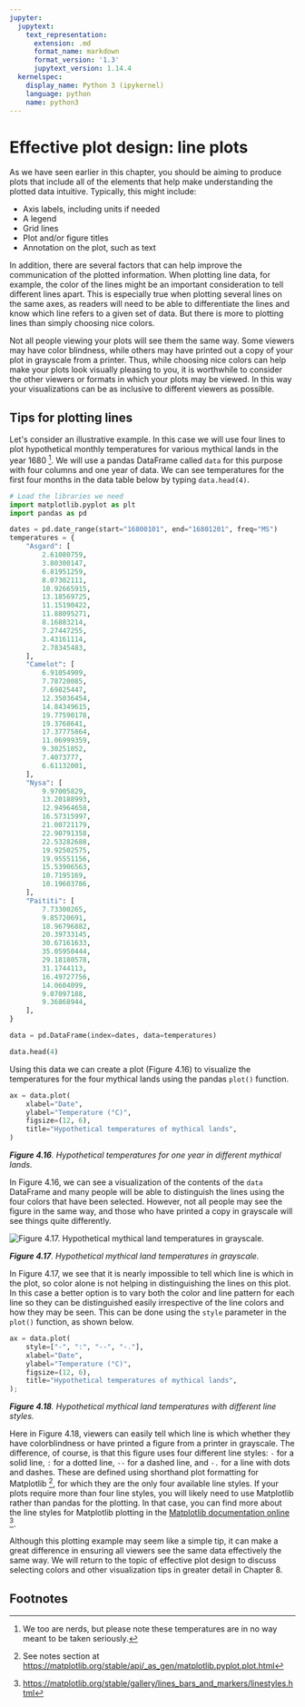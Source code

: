 ```yaml
---
jupyter:
  jupytext:
    text_representation:
      extension: .md
      format_name: markdown
      format_version: '1.3'
      jupytext_version: 1.14.4
  kernelspec:
    display_name: Python 3 (ipykernel)
    language: python
    name: python3
---
```


# Effective plot design: line plots

As we have seen earlier in this chapter, you should be aiming to produce plots that include all of the elements that help make understanding the plotted data intuitive. Typically, this might include:

- Axis labels, including units if needed
- A legend
- Grid lines
- Plot and/or figure titles
- Annotation on the plot, such as text

In addition, there are several factors that can help improve the communication of the plotted information. When plotting line data, for example, the color of the lines might be an important consideration to tell different lines apart. This is especially true when plotting several lines on the same axes, as readers will need to be able to differentiate the lines and know which line refers to a given set of data. But there is more to plotting lines than simply choosing nice colors. 

Not all people viewing your plots will see them the same way. Some viewers may have color blindness, while others may have printed out a copy of your plot in grayscale from a printer. Thus, while choosing nice colors can help make your plots look visually pleasing to you, it is worthwhile to consider the other viewers or formats in which your plots may be viewed. In this way your visualizations can be as inclusive to different viewers as possible.


## Tips for plotting lines

Let's consider an illustrative example. In this case we will use four lines to plot hypothetical monthly temperatures for various mythical lands in the year 1680 [^nerds]. We will use a pandas DataFrame called `data` for this purpose with four columns and one year of data. We can see temperatures for the first four months in the data table below by typing `data.head(4)`.

```python tags=["hide-cell"]
# Load the libraries we need
import matplotlib.pyplot as plt
import pandas as pd

dates = pd.date_range(start="16800101", end="16801201", freq="MS")
temperatures = {
    "Asgard": [
        2.61080759,
        3.80300147,
        6.81951259,
        8.07302111,
        10.92665915,
        13.18569725,
        11.15190422,
        11.88095271,
        8.16883214,
        7.27447255,
        3.43161114,
        2.78345483,
    ],
    "Camelot": [
        6.91054909,
        7.78720085,
        7.69825447,
        12.35036454,
        14.84349615,
        19.77590178,
        19.3768641,
        17.37775864,
        11.06999359,
        9.30251052,
        7.4073777,
        6.61132001,
    ],
    "Nysa": [
        9.97005829,
        13.20188993,
        12.94964658,
        16.57315997,
        21.00721179,
        22.90791358,
        22.53282688,
        19.92502575,
        19.95551156,
        15.53906563,
        10.7195169,
        10.19603786,
    ],
    "Paititi": [
        7.73300265,
        9.85720691,
        18.96796882,
        20.39733145,
        30.67161633,
        35.05950444,
        29.18180578,
        31.1744113,
        16.49727756,
        14.0604099,
        9.07097188,
        9.36868944,
    ],
}

data = pd.DataFrame(index=dates, data=temperatures)
```

```python
data.head(4)
```

Using this data we can create a plot (Figure 4.16) to visualize the temperatures for the four mythical lands using the pandas `plot()` function.

```python
ax = data.plot(
    xlabel="Date",
    ylabel="Temperature (°C)",
    figsize=(12, 6),
    title="Hypothetical temperatures of mythical lands",
)
```

_**Figure 4.16**. Hypothetical temperatures for one year in different mythical lands._

In Figure 4.16, we can see a visualization of the contents of the `data` DataFrame and many people will be able to distinguish the lines using the four colors that have been selected. However, not all people may see the figure in the same way, and those who have printed a copy in grayscale will see things quite differently.

![_**Figure 4.17**. Hypothetical mythical land temperatures in grayscale._](../img/lines-grayscale.png)

_**Figure 4.17**. Hypothetical mythical land temperatures in grayscale._

In Figure 4.17, we see that it is nearly impossible to tell which line is which in the plot, so color alone is not helping in distinguishing the lines on this plot. In this case a better option is to vary both the color and line pattern for each line so they can be distinguished easily irrespective of the line colors and how they may be seen. This can be done using the `style` parameter in the `plot()` function, as shown below.

```python
ax = data.plot(
    style=["-", ":", "--", "-."],
    xlabel="Date",
    ylabel="Temperature (°C)",
    figsize=(12, 6),
    title="Hypothetical temperatures of mythical lands",
);
```

_**Figure 4.18**. Hypothetical mythical land temperatures with different line styles._

Here in Figure 4.18, viewers can easily tell which line is which whether they have colorblindness or have printed a figure from a printer in grayscale. The difference, of course, is that this figure uses four different line styles: `-` for a solid line, `:` for a dotted line, `--` for a dashed line, and `-.` for a line with dots and dashes. These are defined using shorthand plot formatting for Matplotlib [^shorthand], for which they are the only four available line styles. If your plots require more than four line styles, you will likely need to use Matplotlib rather than pandas for the plotting. In that case, you can find more about the line styles for Matplotlib plotting in the [Matplotlib documentation online](https://matplotlib.org/stable/gallery/lines_bars_and_markers/linestyles.html) [^linestyles]. 

Although this plotting example may seem like a simple tip, it can make a great difference in ensuring all viewers see the same data effectively the same way. We will return to the topic of effective plot design to discuss selecting colors and other visualization tips in greater detail in Chapter 8.


## Footnotes

[^linestyles]: <https://matplotlib.org/stable/gallery/lines_bars_and_markers/linestyles.html>
[^nerds]: We too are nerds, but please note these temperatures are in no way meant to be taken seriously.
[^shorthand]: See notes section at <https://matplotlib.org/stable/api/_as_gen/matplotlib.pyplot.plot.html>
